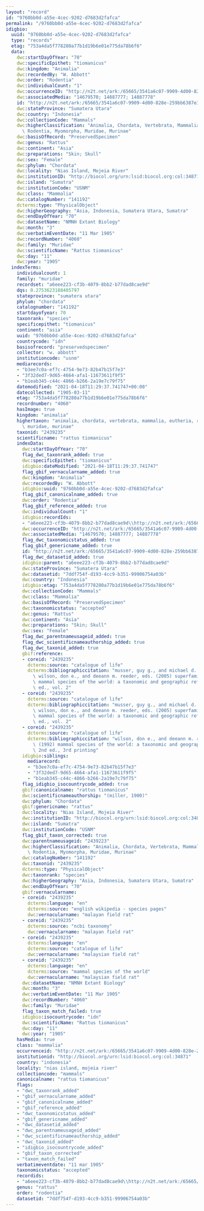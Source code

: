 ```yaml
---
layout: "record"
id: "9760bb0d-a55e-4cec-9202-d7683d2fafca"
permalink: "/9760bb0d-a55e-4cec-9202-d7683d2fafca"
idigbio:
  uuid: "9760bb0d-a55e-4cec-9202-d7683d2fafca"
  type: "records"
  etag: "753a4da5f778280a77b1d19b6e01e775da78b6f6"
  data:
    dwc:startDayOfYear: "70"
    dwc:specificEpithet: "tiomanicus"
    dwc:kingdom: "Animalia"
    dwc:recordedBy: "W. Abbott"
    dwc:order: "Rodentia"
    dwc:individualCount: "1"
    dwc:occurrenceID: "http://n2t.net/ark:/65665/3541a6c07-9909-4d00-828e-259bb6387e36"
    dwc:associatedMedia: "14679570; 14887777; 14887778"
    id: "http://n2t.net/ark:/65665/3541a6c07-9909-4d00-828e-259bb6387e36"
    dwc:stateProvince: "Sumatera Utara"
    dwc:country: "Indonesia"
    dwc:collectionCode: "Mammals"
    dwc:higherClassification: "Animalia, Chordata, Vertebrata, Mammalia, Eutheria,\
      \ Rodentia, Myomorpha, Muridae, Murinae"
    dwc:basisOfRecord: "PreservedSpecimen"
    dwc:genus: "Rattus"
    dwc:continent: "Asia"
    dwc:preparations: "Skin; Skull"
    dwc:sex: "Female"
    dwc:phylum: "Chordata"
    dwc:locality: "Nias Island, Mojeia River"
    dwc:institutionID: "http://biocol.org/urn:lsid:biocol.org:col:34871"
    dwc:island: "Sumatra"
    dwc:institutionCode: "USNM"
    dwc:class: "Mammalia"
    dwc:catalogNumber: "141192"
    dcterms:type: "PhysicalObject"
    dwc:higherGeography: "Asia, Indonesia, Sumatera Utara, Sumatra"
    dwc:endDayOfYear: "70"
    dwc:datasetName: "NMNH Extant Biology"
    dwc:month: "3"
    dwc:verbatimEventDate: "11 Mar 1905"
    dwc:recordNumber: "4060"
    dwc:family: "Muridae"
    dwc:scientificName: "Rattus tiomanicus"
    dwc:day: "11"
    dwc:year: "1905"
  indexTerms:
    individualcount: 1
    family: "muridae"
    recordset: "a6eee223-cf3b-4079-8bb2-b77dad8cae9d"
    dqs: 0.2753623188405797
    stateprovince: "sumatera utara"
    phylum: "chordata"
    catalognumber: "141192"
    startdayofyear: 70
    taxonrank: "species"
    specificepithet: "tiomanicus"
    continent: "asia"
    uuid: "9760bb0d-a55e-4cec-9202-d7683d2fafca"
    countrycode: "idn"
    basisofrecord: "preservedspecimen"
    collector: "w. abbott"
    institutioncode: "usnm"
    mediarecords:
    - "b3ee7c0a-ef7c-4754-9e73-82b47b15f7e3"
    - "3f32ded7-9d65-4664-afa1-11673611f9f5"
    - "b1eab345-c44c-4866-b266-2a19e7c79f75"
    datemodified: "2021-04-18T11:29:37.741747+00:00"
    datecollected: "1905-03-11"
    etag: "753a4da5f778280a77b1d19b6e01e775da78b6f6"
    recordnumber: "4060"
    hasImage: true
    kingdom: "animalia"
    highertaxon: "animalia, chordata, vertebrata, mammalia, eutheria, rodentia, myomorpha,\
      \ muridae, murinae"
    taxonid: "2439235"
    scientificname: "rattus tiomanicus"
    indexData:
      dwc:startDayOfYear: "70"
      flag_dwc_taxonrank_added: true
      dwc:specificEpithet: "tiomanicus"
      idigbio:dateModified: "2021-04-18T11:29:37.741747"
      flag_gbif_vernacularname_added: true
      dwc:kingdom: "Animalia"
      dwc:recordedBy: "W. Abbott"
      idigbio:uuid: "9760bb0d-a55e-4cec-9202-d7683d2fafca"
      flag_gbif_canonicalname_added: true
      dwc:order: "Rodentia"
      flag_gbif_reference_added: true
      dwc:individualCount: "1"
      idigbio:recordIds:
      - "a6eee223-cf3b-4079-8bb2-b77dad8cae9d\\http://n2t.net/ark:/65665/3541a6c07-9909-4d00-828e-259bb6387e36"
      dwc:occurrenceID: "http://n2t.net/ark:/65665/3541a6c07-9909-4d00-828e-259bb6387e36"
      dwc:associatedMedia: "14679570; 14887777; 14887778"
      flag_dwc_taxonomicstatus_added: true
      flag_gbif_genericname_added: true
      id: "http://n2t.net/ark:/65665/3541a6c07-9909-4d00-828e-259bb6387e36"
      flag_dwc_datasetid_added: true
      idigbio:parent: "a6eee223-cf3b-4079-8bb2-b77dad8cae9d"
      dwc:stateProvince: "Sumatera Utara"
      dwc:datasetid: "7ddf754f-d193-4cc9-b351-99906754a03b"
      dwc:country: "Indonesia"
      idigbio:etag: "753a4da5f778280a77b1d19b6e01e775da78b6f6"
      dwc:collectionCode: "Mammals"
      dwc:class: "Mammalia"
      dwc:basisOfRecord: "PreservedSpecimen"
      dwc:taxonomicstatus: "accepted"
      dwc:genus: "Rattus"
      dwc:continent: "Asia"
      dwc:preparations: "Skin; Skull"
      dwc:sex: "Female"
      flag_dwc_parentnameusageid_added: true
      flag_dwc_scientificnameauthorship_added: true
      flag_dwc_taxonid_added: true
      gbif:reference:
      - coreid: "2439235"
        dcterms:source: "catalogue of life"
        dcterms:bibliographiccitation: "musser, guy g., and michael d. carleton /\
          \ wilson, don e., and deeann m. reeder, eds. (2005) superfamily muroidea:\
          \ mammal species of the world: a taxonomic and geographic reference, 3rd\
          \ ed., vol. 2"
      - coreid: "2439235"
        dcterms:source: "catalogue of life"
        dcterms:bibliographiccitation: "musser, guy g., and michael d. carleton /\
          \ wilson, don e., and deeann m. reeder, eds. (2005) superfamily muroidea:\
          \ mammal species of the world: a taxonomic and geographic reference, 3rd\
          \ ed., vol. 2"
      - coreid: "2439235"
        dcterms:source: "catalogue of life"
        dcterms:bibliographiccitation: "wilson, don e., and deeann m. reeder, eds.\
          \ (1992) mammal species of the world: a taxonomic and geographic reference,\
          \ 2nd ed., 3rd printing"
      idigbio:siblings:
        mediarecord:
        - "b3ee7c0a-ef7c-4754-9e73-82b47b15f7e3"
        - "3f32ded7-9d65-4664-afa1-11673611f9f5"
        - "b1eab345-c44c-4866-b266-2a19e7c79f75"
      flag_idigbio_isocountrycode_added: true
      gbif:canonicalname: "rattus tiomanicus"
      dwc:scientificnameauthorship: "(miller, 1900)"
      dwc:phylum: "Chordata"
      gbif:genericname: "rattus"
      dwc:locality: "Nias Island, Mojeia River"
      dwc:institutionID: "http://biocol.org/urn:lsid:biocol.org:col:34871"
      dwc:island: "Sumatra"
      dwc:institutionCode: "USNM"
      flag_gbif_taxon_corrected: true
      dwc:parentnameusageid: "2439223"
      dwc:higherClassification: "Animalia, Chordata, Vertebrata, Mammalia, Eutheria,\
        \ Rodentia, Myomorpha, Muridae, Murinae"
      dwc:catalogNumber: "141192"
      dwc:taxonid: "2439235"
      dcterms:type: "PhysicalObject"
      dwc:taxonrank: "species"
      dwc:higherGeography: "Asia, Indonesia, Sumatera Utara, Sumatra"
      dwc:endDayOfYear: "70"
      gbif:vernacularname:
      - coreid: "2439235"
        dcterms:language: "en"
        dcterms:source: "english wikipedia - species pages"
        dwc:vernacularname: "malayan field rat"
      - coreid: "2439235"
        dcterms:source: "ncbi taxonomy"
        dwc:vernacularname: "malayan field rat"
      - coreid: "2439235"
        dcterms:language: "en"
        dcterms:source: "catalogue of life"
        dwc:vernacularname: "malaysian field rat"
      - coreid: "2439235"
        dcterms:language: "en"
        dcterms:source: "mammal species of the world"
        dwc:vernacularname: "malaysian field rat"
      dwc:datasetName: "NMNH Extant Biology"
      dwc:month: "3"
      dwc:verbatimEventDate: "11 Mar 1905"
      dwc:recordNumber: "4060"
      dwc:family: "Muridae"
      flag_taxon_match_failed: true
      idigbio:isocountrycode: "idn"
      dwc:scientificName: "Rattus tiomanicus"
      dwc:day: "11"
      dwc:year: "1905"
    hasMedia: true
    class: "mammalia"
    occurrenceid: "http://n2t.net/ark:/65665/3541a6c07-9909-4d00-828e-259bb6387e36"
    institutionid: "http://biocol.org/urn:lsid:biocol.org:col:34871"
    country: "indonesia"
    locality: "nias island, mojeia river"
    collectioncode: "mammals"
    canonicalname: "rattus tiomanicus"
    flags:
    - "dwc_taxonrank_added"
    - "gbif_vernacularname_added"
    - "gbif_canonicalname_added"
    - "gbif_reference_added"
    - "dwc_taxonomicstatus_added"
    - "gbif_genericname_added"
    - "dwc_datasetid_added"
    - "dwc_parentnameusageid_added"
    - "dwc_scientificnameauthorship_added"
    - "dwc_taxonid_added"
    - "idigbio_isocountrycode_added"
    - "gbif_taxon_corrected"
    - "taxon_match_failed"
    verbatimeventdate: "11 mar 1905"
    taxonomicstatus: "accepted"
    recordids:
    - "a6eee223-cf3b-4079-8bb2-b77dad8cae9d\\http://n2t.net/ark:/65665/3541a6c07-9909-4d00-828e-259bb6387e36"
    genus: "rattus"
    order: "rodentia"
    datasetid: "7ddf754f-d193-4cc9-b351-99906754a03b"
---
```

